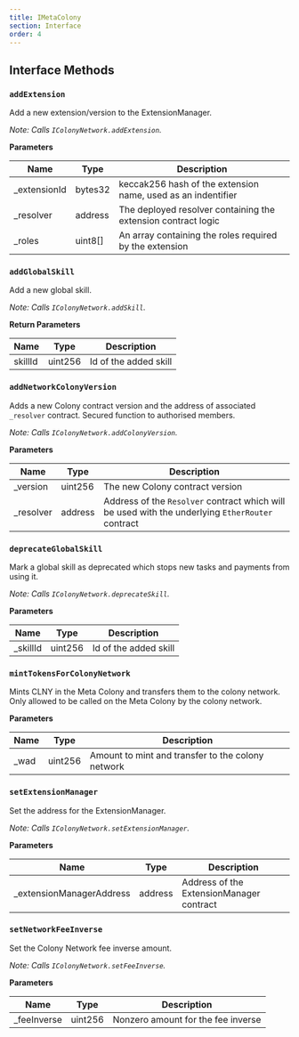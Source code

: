 ```yaml
---
title: IMetaColony
section: Interface
order: 4
---
```


  
## Interface Methods

### `addExtension`

Add a new extension/version to the ExtensionManager.

*Note: Calls `IColonyNetwork.addExtension`.*

**Parameters**

|Name|Type|Description|
|---|---|---|
|_extensionId|bytes32|keccak256 hash of the extension name, used as an indentifier
|_resolver|address|The deployed resolver containing the extension contract logic
|_roles|uint8[]|An array containing the roles required by the extension


### `addGlobalSkill`

Add a new global skill.

*Note: Calls `IColonyNetwork.addSkill`.*


**Return Parameters**

|Name|Type|Description|
|---|---|---|
|skillId|uint256|Id of the added skill

### `addNetworkColonyVersion`

Adds a new Colony contract version and the address of associated `_resolver` contract. Secured function to authorised members.

*Note: Calls `IColonyNetwork.addColonyVersion`.*

**Parameters**

|Name|Type|Description|
|---|---|---|
|_version|uint256|The new Colony contract version
|_resolver|address|Address of the `Resolver` contract which will be used with the underlying `EtherRouter` contract


### `deprecateGlobalSkill`

Mark a global skill as deprecated which stops new tasks and payments from using it.

*Note: Calls `IColonyNetwork.deprecateSkill`.*

**Parameters**

|Name|Type|Description|
|---|---|---|
|_skillId|uint256|Id of the added skill


### `mintTokensForColonyNetwork`

Mints CLNY in the Meta Colony and transfers them to the colony network. Only allowed to be called on the Meta Colony by the colony network.


**Parameters**

|Name|Type|Description|
|---|---|---|
|_wad|uint256|Amount to mint and transfer to the colony network


### `setExtensionManager`

Set the address for the ExtensionManager.

*Note: Calls `IColonyNetwork.setExtensionManager`.*

**Parameters**

|Name|Type|Description|
|---|---|---|
|_extensionManagerAddress|address|Address of the ExtensionManager contract


### `setNetworkFeeInverse`

Set the Colony Network fee inverse amount.

*Note: Calls `IColonyNetwork.setFeeInverse`.*

**Parameters**

|Name|Type|Description|
|---|---|---|
|_feeInverse|uint256|Nonzero amount for the fee inverse